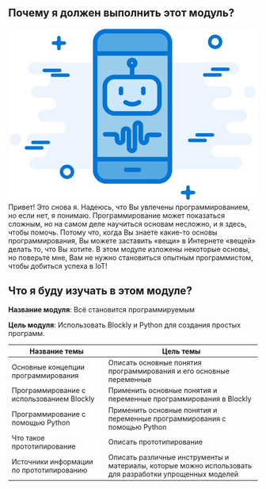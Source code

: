 <!-- 2.0.1 --> 
## Почему я должен выполнить этот модуль?
![](./assets/2.0.1.png) 
Привет! Это снова я. Надеюсь, что Вы увлечены программированием, но если нет, я понимаю. Программирование может показаться сложным, но на самом деле научиться основам несложно, и я здесь, чтобы помочь. Потому что, когда Вы знаете какие-то основы программирования, Вы можете заставить «вещи» в Интернете «вещей» делать то, что Вы хотите. В этом модуле изложены некоторые основы, но поверьте мне, Вам не нужно становиться опытным программистом, чтобы добиться успеха в IoT!

<!-- 2.0.2 --> 
## Что я буду изучать в этом модуле?

**Название модуля**: Всё становится программируемым

**Цель модуля**: Использовать Blockly и Python для создания простых программ.

|Название темы|Цель темы|
|---------------------|---------------|
|Основные концепции программирования|Описать основные понятия программирования и его основные переменные|
|Программирование с использованием Blockly|Применить основные понятия и переменные программирования в Blockly|
|Программирование с помощью Python|Применить основные понятия и переменные программирования с помощью Python|
|Что такое прототипирование|Описать прототипирование|
|Источники информации по прототипированию|Описать различные инструменты и материалы, которые можно использовать для разработки упрощенных моделей|

